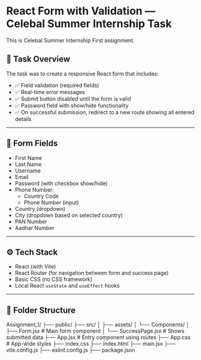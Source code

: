 # React Form with Validation — Celebal Summer Internship Task

This is Celebal Summer Internship First assignment.

## 🚀 Task Overview

The task was to create a responsive React form that includes:

- ✅ Field validation (required fields)
- ✅ Real-time error messages
- ✅ Submit button disabled until the form is valid
- ✅ Password field with show/hide functionality
- ✅ On successful submission, redirect to a new route showing all entered details


---

## 🧩 Form Fields

- First Name
- Last Name
- Username
- Email
- Password (with checkbox show/hide)
- Phone Number:
  - Country Code 
  - Phone Number (input)
- Country (dropdown)
- City (dropdown based on selected country)
- PAN Number
- Aadhar Number

---

## ⚙️ Tech Stack

- React (with Vite)
- React Router (for navigation between form and success page)
- Basic CSS (no CSS framework)
- Local React `useState` and `useEffect` hooks

---
## 📁 Folder Structure

Assignment_1/
├── public/
├── src/
│ ├── assets/
│ └── Components/
│ ├── Form.jsx # Main form component
│ └── SuccessPage.jsx # Shows submitted data
├── App.jsx # Entry component using routes
├── App.css # App-wide styles
├── index.css 
├── index.html 
├── main.jsx 
├── vite.config.js 
├── eslint.config.js 
├── package.json 
